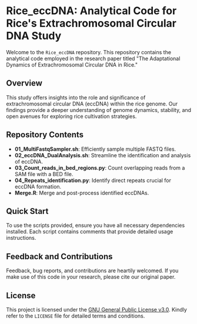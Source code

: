 # Rice_eccDNA: Analytical Code for Rice's Extrachromosomal Circular DNA Study

Welcome to the `Rice_eccDNA` repository. This repository contains the analytical code employed in the research paper titled "The Adaptational Dynamics of Extrachromosomal Circular DNA in Rice."

## Overview

This study offers insights into the role and significance of extrachromosomal circular DNA (eccDNA) within the rice genome. Our findings provide a deeper understanding of genome dynamics, stability, and open avenues for exploring rice cultivation strategies.

## Repository Contents

- **01_MultiFastqSampler.sh**: Efficiently sample multiple FASTQ files.
- **02_eccDNA_DualAnalysis.sh**: Streamline the identification and analysis of eccDNA.
- **03_Count_reads_in_bed_regions.py**: Count overlapping reads from a SAM file with a BED file.
- **04_Repeats_identification.py**: Identify direct repeats crucial for eccDNA formation.
- **Merge.R**: Merge and post-process identified eccDNAs.

## Quick Start

To use the scripts provided, ensure you have all necessary dependencies installed. Each script contains comments that provide detailed usage instructions.

## Feedback and Contributions

Feedback, bug reports, and contributions are heartily welcomed. If you make use of this code in your research, please cite our original paper.

## License

This project is licensed under the [GNU General Public License v3.0](LICENSE). Kindly refer to the `LICENSE` file for detailed terms and conditions.
